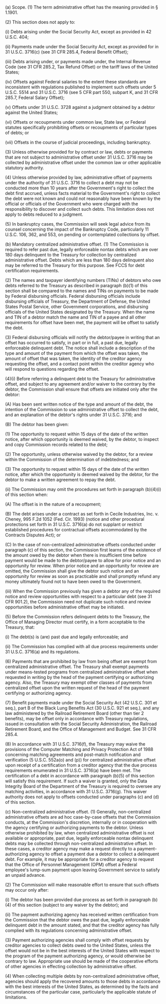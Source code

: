 (a) Scope. (1) The term administrative offset has the meaning provided in § 1.1901.

(2) This section does not apply to:

(i) Debts arising under the Social Security Act, except as provided in 42 U.S.C. 404;
                

(ii) Payments made under the Social Security Act, except as provided for in 31 U.S.C. 3716(c) (see 31 CFR 285.4, Federal Benefit Offset);

(iii) Debts arising under, or payments made under, the Internal Revenue Code (see 31 CFR 285.2, Tax Refund Offset) or the tariff laws of the United States;

(iv) Offsets against Federal salaries to the extent these standards are inconsistent with regulations published to implement such offsets under 5 U.S.C. 5514 and 31 U.S.C. 3716 (see 5 CFR part 550, subpart K, and 31 CFR 285.7, Federal Salary Offset);

(v) Offsets under 31 U.S.C. 3728 against a judgment obtained by a debtor against the United States;

(vi) Offsets or recoupments under common law, State law, or Federal statutes specifically prohibiting offsets or recoupments of particular types of debts; or

(vii) Offsets in the course of judicial proceedings, including bankruptcy.

(3) Unless otherwise provided for by contract or law, debts or payments that are not subject to administrative offset under 31 U.S.C. 3716 may be collected by administrative offset under the common law or other applicable statutory authority.

(4) Unless otherwise provided by law, administrative offset of payments under the authority of 31 U.S.C. 3716 to collect a debt may not be conducted more than 10 years after the Government's right to collect the debt first accrued, unless facts material to the Government's right to collect the debt were not known and could not reasonably have been known by the official or officials of the Government who were charged with the responsibility to discover and collect such debts. This limitation does not apply to debts reduced to a judgment.

(5) In bankruptcy cases, the Commission will seek legal advice from its counsel concerning the impact of the Bankruptcy Code, particularly 11 U.S.C. 106, 362, and 553, on pending or contemplated collections by offset.

(b) Mandatory centralized administrative offset. (1) The Commission is required to refer past due, legally enforceable nontax debts which are over 180 days delinquent to the Treasury for collection by centralized administrative offset. Debts which are less than 180 days delinquent also may be referred to the Treasury for this purpose. See FCCS for debt certification requirements.

(2) The names and taxpayer identifying numbers (TINs) of debtors who owe debts referred to the Treasury as described in paragraph (b)(1) of this section shall be compared to the names and TINs on payments to be made by Federal disbursing officials. Federal disbursing officials include disbursing officials of Treasury, the Department of Defense, the United States Postal Service, other Government corporations, and disbursing officials of the United States designated by the Treasury. When the name and TIN of a debtor match the name and TIN of a payee and all other requirements for offset have been met, the payment will be offset to satisfy the debt.

(3) Federal disbursing officials will notify the debtor/payee in writing that an offset has occurred to satisfy, in part or in full, a past due, legally enforceable delinquent debt. The notice shall include a description of the type and amount of the payment from which the offset was taken, the amount of offset that was taken, the identity of the creditor agency requesting the offset, and a contact point within the creditor agency who will respond to questions regarding the offset.

(4)(i) Before referring a delinquent debt to the Treasury for administrative offset, and subject to any agreement and/or waiver to the contrary by the debtor, the Commission shall ensure that offsets are initiated only after the debtor:

(A) Has been sent written notice of the type and amount of the debt, the intention of the Commission to use administrative offset to collect the debt, and an explanation of the debtor's rights under 31 U.S.C. 3716; and

(B) The debtor has been given:

(1) The opportunity to request within 15 days of the date of the written notice, after which opportunity is deemed waived, by the debtor, to inspect and copy Commission records related to the debt;

(2) The opportunity, unless otherwise waived by the debtor, for a review within the Commission of the determination of indebtedness; and

(3) The opportunity to request within 15 days of the date of the written notice, after which the opportunity is deemed waived by the debtor, for the debtor to make a written agreement to repay the debt.

(ii) The Commission may omit the procedures set forth in paragraph (b)(4)(i) of this section when:

(A) The offset is in the nature of a recoupment;

(B) The debt arises under a contract as set forth in Cecile Industries, Inc. v. Cheney, 995 F.2d 1052 (Fed. Cir. 1993) (notice and other procedural protections set forth in 31 U.S.C. 3716(a) do not supplant or restrict established procedures for contractual offsets accommodated by the Contracts Disputes Act); or

(C) In the case of non-centralized administrative offsets conducted under paragraph (c) of this section, the Commission first learns of the existence of the amount owed by the debtor when there is insufficient time before payment would be made to the debtor/payee to allow for prior notice and an opportunity for review. When prior notice and an opportunity for review are omitted, the Commission shall give the debtor such notice and an opportunity for review as soon as practicable and shall promptly refund any money ultimately found not to have been owed to the Government.

(iii) When the Commission previously has given a debtor any of the required notice and review opportunities with respect to a particular debt (see 31 CFR 901.2), the Commission need not duplicate such notice and review opportunities before administrative offset may be initiated.

(5) Before the Commission refers delinquent debts to the Treasury, the Office of Managing Director must certify, in a form acceptable to the Treasury, that:

(i) The debt(s) is (are) past due and legally enforceable; and

(ii) The Commission has complied with all due process requirements under 31 U.S.C. 3716(a) and its regulations.

(6) Payments that are prohibited by law from being offset are exempt from centralized administrative offset. The Treasury shall exempt payments under means-tested programs from centralized administrative offset when requested in writing by the head of the payment certifying or authorizing agency. Also, the Treasury may exempt other classes of payments from centralized offset upon the written request of the head of the payment certifying or authorizing agency.

(7) Benefit payments made under the Social Security Act (42 U.S.C. 301 et seq.), part B of the Black Lung Benefits Act (30 U.S.C. 921 et seq.), and any law administered by the Railroad Retirement Board (other than tier 2 benefits), may be offset only in accordance with Treasury regulations, issued in consultation with the Social Security Administration, the Railroad Retirement Board, and the Office of Management and Budget. See 31 CFR 285.4.

(8) In accordance with 31 U.S.C. 3716(f), the Treasury may waive the provisions of the Computer Matching and Privacy Protection Act of 1988 concerning matching agreements and post-match notification and verification (5 U.S.C. 552a(o) and (p)) for centralized administrative offset upon receipt of a certification from a creditor agency that the due process requirements enumerated in 31 U.S.C. 3716(a) have been met. The certification of a debt in accordance with paragraph (b)(5) of this section will satisfy this requirement. If such a waiver is granted, only the Data Integrity Board of the Department of the Treasury is required to oversee any matching activities, in accordance with 31 U.S.C. 3716(g). This waiver authority does not apply to offsets conducted under paragraphs (c) and (d) of this section.

(c) Non-centralized administrative offset. (1) Generally, non-centralized administrative offsets are ad hoc case-by-case offsets that the Commission conducts, at the Commission's discretion, internally or in cooperation with the agency certifying or authorizing payments to the debtor. Unless otherwise prohibited by law, when centralized administrative offset is not available or appropriate, past due, legally enforceable nontax delinquent debts may be collected through non-centralized administrative offset. In these cases, a creditor agency may make a request directly to a payment-authorizing agency to offset a payment due a debtor to collect a delinquent debt. For example, it may be appropriate for a creditor agency to request that the Office of Personnel Management (OPM) offset a Federal employee's lump-sum payment upon leaving Government service to satisfy an unpaid advance.

(2) The Commission will make reasonable effort to ensure that such offsets may occur only after:

(i) The debtor has been provided due process as set forth in paragraph (b)(4) of this section (subject to any waiver by the debtor); and

(ii) The payment authorizing agency has received written certification from the Commission that the debtor owes the past due, legally enforceable delinquent debt in the amount stated, and that the creditor agency has fully complied with its regulations concerning administrative offset.

(3) Payment authorizing agencies shall comply with offset requests by creditor agencies to collect debts owed to the United States, unless the offset would not be in the best interests of the United States with respect to the program of the payment authorizing agency, or would otherwise be contrary to law. Appropriate use should be made of the cooperative efforts of other agencies in effecting collection by administrative offset.

(4) When collecting multiple debts by non-centralized administrative offset, agencies should apply the recovered amounts to those debts in accordance with the best interests of the United States, as determined by the facts and circumstances of the particular case, particularly the applicable statute of limitations.

